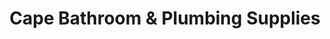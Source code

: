 ---
title: "Cape Bathroom & Plumbing Supplies"
url: /somerset-west/cape-bathroom-and-plumbing-supplies/
shop: bathroom
---